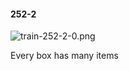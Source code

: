 #### 252-2
![train-252-2-0.png](https://github.com/lil-lab/nlvr/raw/master/nlvr/train/images/75/train-252-2-0.png "train-252-2-0.png")

Every box has many items